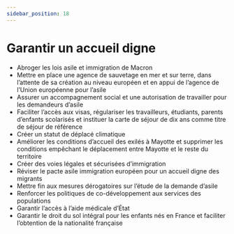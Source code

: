 ```yaml
---
sidebar_position: 18
---
```


# Garantir un accueil digne

- Abroger les lois asile et immigration de Macron
- Mettre en place une agence de sauvetage en mer et sur terre, dans l’attente de sa création au niveau européen et en appui de l’agence de l’Union européenne pour l’asile
- Assurer un accompagnement social et une autorisation de travailler pour les demandeurs d’asile
- Faciliter l’accès aux visas, régulariser les travailleurs, étudiants, parents d’enfants scolarisés et instituer la carte de séjour de dix ans comme titre de séjour de référence
- Créer un statut de déplacé climatique
- Améliorer les conditions d’accueil des exilés à Mayotte et supprimer les conditions empêchant le déplacement entre Mayotte et le reste du territoire
- Créer des voies légales et sécurisées d’immigration
- Réviser le pacte asile immigration européen pour un accueil digne des migrants
- Mettre fin aux mesures dérogatoires sur l’étude de la demande d’asile
- Renforcer les politiques de co-développement aux services des populations
- Garantir l’accès à l’aide médicale d’État
- Garantir le droit du sol intégral pour les enfants nés en France et faciliter l’obtention de la nationalité française
